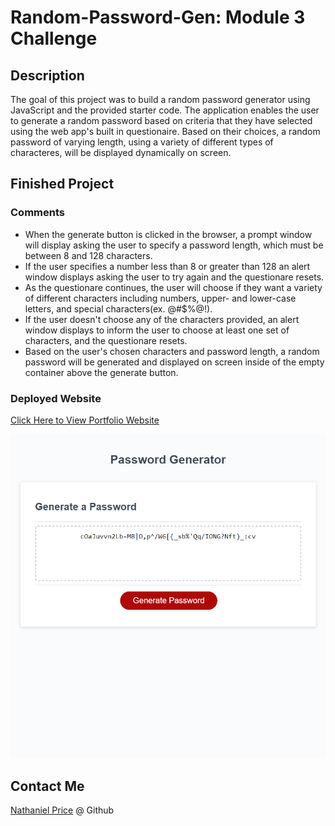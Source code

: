 

# Random-Password-Gen: Module 3 Challenge

## Description

The goal of this project was to build a random password generator using JavaScript and the provided starter code. The application enables the user to generate a random password based on criteria that they have selected using the web app's built in questionaire. Based on their choices, a random password of varying length, using a variety of different types of characteres, will be displayed dynamically on screen.

## Finished Project

### Comments

* When the generate button is clicked in the browser, a prompt window will display asking the user to specify a password length, which must be between 8 and 128 characters.
* If the user specifies a number less than 8 or greater than 128 an alert window displays asking the user to try again and the questionare resets.
* As the questionare continues, the user will choose if they want a variety of different characters including numbers, upper- and lower-case letters, and special characters(ex. @#$%@!).
* If the user doesn't choose any of the characters provided, an alert window displays to inform the user to choose at least one set of characters, and the questionare resets.
* Based on the user's chosen characters and password length, a random password will be generated and displayed on screen inside of the empty container above the generate button.

### Deployed Website

[ Click Here to View Portfolio Website](https://newprice247.github.io/Random-Password-Gen/)


![Screenshot of Random Password Generator website](./Assets/screenshot-rpg.png)

## Contact Me

[Nathaniel Price](https://github.com/newprice247) @ Github
